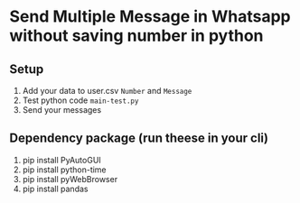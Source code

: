 # Send Multiple Message in Whatsapp without saving number in python 

## Setup 
1. Add your data to user.csv `Number` and `Message`
2. Test python code `main-test.py`
3. Send your messages 

## Dependency package (run theese in your cli)
1. pip install PyAutoGUI
2. pip install python-time
3. pip install pyWebBrowser
4. pip install pandas